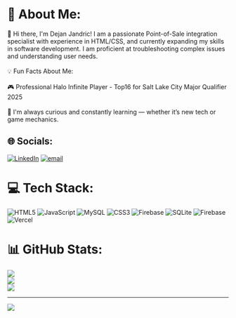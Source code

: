 # 💫 About Me:
👋 Hi there, I'm Dejan Jandric! I am a passionate Point-of-Sale integration specialist with experience in HTML/CSS, and currently expanding my skills in software development. I am proficient at troubleshooting complex issues and understanding user needs.<br><br>💡 Fun Facts About Me:<br><br>🎮 Professional Halo Infinite Player - Top16 for Salt Lake City Major Qualifier 2025<br><br>🧠 I'm always curious and constantly learning — whether it’s new tech or game mechanics.


## 🌐 Socials:
[![LinkedIn](https://img.shields.io/badge/LinkedIn-%230077B5.svg?logo=linkedin&logoColor=white)](https://linkedin.com/in/www.linkedin.com/in/dejanjandric) [![email](https://img.shields.io/badge/Email-D14836?logo=gmail&logoColor=white)](mailto:dejanjandric7@gmail.com) 

# 💻 Tech Stack:
![HTML5](https://img.shields.io/badge/html5-%23E34F26.svg?style=for-the-badge&logo=html5&logoColor=white) ![JavaScript](https://img.shields.io/badge/javascript-%23323330.svg?style=for-the-badge&logo=javascript&logoColor=%23F7DF1E) ![MySQL](https://img.shields.io/badge/mysql-4479A1.svg?style=for-the-badge&logo=mysql&logoColor=white) ![CSS3](https://img.shields.io/badge/css3-%231572B6.svg?style=for-the-badge&logo=css3&logoColor=white) ![Firebase](https://img.shields.io/badge/firebase-a08021?style=for-the-badge&logo=firebase&logoColor=ffcd34) ![SQLite](https://img.shields.io/badge/sqlite-%2307405e.svg?style=for-the-badge&logo=sqlite&logoColor=white) ![Firebase](https://img.shields.io/badge/firebase-%23039BE5.svg?style=for-the-badge&logo=firebase) ![Vercel](https://img.shields.io/badge/vercel-%23000000.svg?style=for-the-badge&logo=vercel&logoColor=white)
# 📊 GitHub Stats:
![](https://github-readme-stats.vercel.app/api?username=DejanJandric&theme=dark&hide_border=false&include_all_commits=true&count_private=false)<br/>
![](https://nirzak-streak-stats.vercel.app/?user=DejanJandric&theme=dark&hide_border=false)<br/>
![](https://github-readme-stats.vercel.app/api/top-langs/?username=DejanJandric&theme=dark&hide_border=false&include_all_commits=true&count_private=false&layout=compact)

---
[![](https://visitcount.itsvg.in/api?id=DejanJandric&icon=0&color=0)](https://visitcount.itsvg.in)

<!-- Proudly created with GPRM ( https://gprm.itsvg.in ) -->
